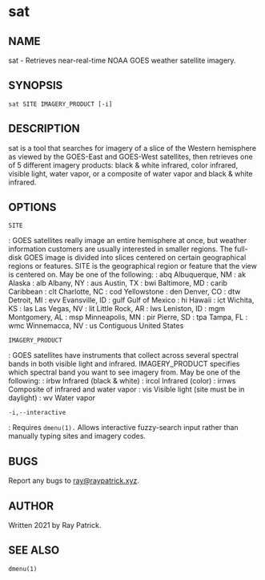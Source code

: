 # sat 

## NAME

sat - Retrieves near-real-time NOAA GOES weather satellite imagery. 

## SYNOPSIS

`sat SITE IMAGERY_PRODUCT [-i]` 


## DESCRIPTION

sat is a tool that searches for imagery of a slice of the Western hemisphere as viewed by the GOES-East and GOES-West satellites, then retrieves one of 5 different imagery products: black & white infrared, color infrared, visible light, water vapor, or a composite of water vapor and black & white infrared.

## OPTIONS

`SITE`

:	GOES satellites really image an entire hemisphere at once, but weather information customers are usually interested in smaller regions. The full-disk GOES image is divided into slices centered on certain geographical regions or features. SITE is the geographical region or feature that the view is centered on. May be one of the following:
:		abq	Albuquerque, NM
:		ak	Alaska
:		alb	Albany, NY
:		aus	Austin, TX
:		bwi	Baltimore, MD
:		carib	Caribbean
:		clt	Charlotte, NC
:		cod	Yellowstone
:		den	Denver, CO
:		dtw	Detroit, MI
:		evv	Evansville, ID
:		gulf	Gulf of Mexico
:		hi	Hawaii
:		ict	Wichita, KS
:		las	Las Vegas, NV
:		lit	Little Rock, AR
:		lws	Leniston, ID
:		mgm	Montgomery, AL
:		msp	Minneapolis, MN
:		pir	Pierre, SD
:		tpa	Tampa, FL
:		wmc	Winnemacca, NV
:		us	Contiguous United States

`IMAGERY_PRODUCT`

:	GOES satellites have instruments that collect across several spectral bands in both visible light and infrared. IMAGERY_PRODUCT specifies which spectral band you want to see imagery from. May be one of the following:
:		irbw	Infrared (black & white)
:		ircol	Infrared (color)
:		irnws	Composite of infrared and water vapor
:		vis	Visible light (site must be in daylight)
:		wv	Water vapor

`-i,--interactive`

:	Requires `dmenu(1).` Allows interactive fuzzy-search input rather than manually typing sites and imagery codes.

## BUGS

Report any bugs to ray@raypatrick.xyz.

## AUTHOR

Written 2021 by Ray Patrick.

## SEE ALSO

`dmenu(1)`
